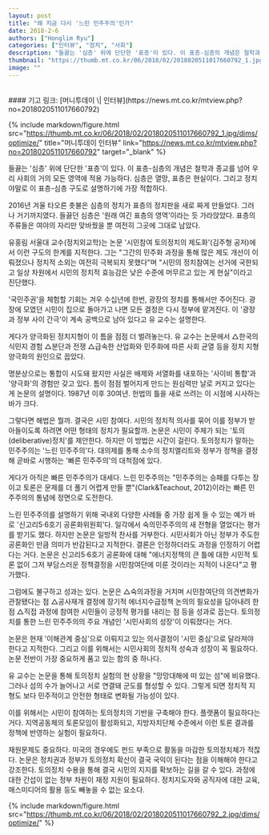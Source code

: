 ```yaml
---
layout: post
title: "왜 지금 다시 '느린 민주주의'인가"
date: 2018-2-6
authors: ["Honglim Ryu"]
categories: ["인터뷰", "정치", "사회"]
description: "들끓는 '심층' 위에 단단한 '표층'이 있다. 이 표층-심층의 개념은 철학과 종교를 넘어 우리 사회의 거의 모든 영역에 적용 가능하다. 심층은 열망, 표층은 현실이다. 그리고 정치야말로 이 표층-심층 구도로 설명하기에 가장 적합하다."
thumbnail: "https://thumb.mt.co.kr/06/2018/02/2018020511017660792_1.jpg/dims/optimize/"
image: ""
---
```

<br>
#### 기고 링크: [머니투데이 \| 인터뷰](https://news.mt.co.kr/mtview.php?no=2018020511017660792)

{% include markdown/figure.html src="https://thumb.mt.co.kr/06/2018/02/2018020511017660792_1.jpg/dims/optimize/" title="머니투데이 인터뷰" link="https://news.mt.co.kr/mtview.php?no=2018020511017660792" target="_blank" %}

들끓는 '심층' 위에 단단한 '표층'이 있다. 이 표층-심층의 개념은 철학과 종교를 넘어 우리 사회의 거의 모든 영역에 적용 가능하다. 심층은 열망, 표층은 현실이다. 그리고 정치야말로 이 표층-심층 구도로 설명하기에 가장 적합하다.

2016년 겨울 타오른 촛불은 심층의 정치가 표층의 정치판을 새로 짜게 만들었다. 그러나 거기까지였다. 들끓던 심층은 '원래 여긴 표층의 영역'이라는 듯 가라앉았다. 표층의 주류들은 여야의 자리만 맞바꿨을 뿐 여전히 그곳에 그대로 남았다.

유홍림 서울대 교수(정치외교학)는 논문 '시민참여 토의정치의 제도화'(김주형 공저)에서 이런 구도의 한계를 지적한다. 그는 "그간의 민주화 과정을 통해 많은 제도 개선이 이뤄졌으나 정치적 소외는 여전히 극복되지 못했다"며 "시민의 정치참여는 선거에 국한되고 일상 차원에서 시민의 정치적 효능감은 낮은 수준에 머무르고 있는 게 현실"이라고 진단했다.

'국민주권'을 체험할 기회는 겨우 수십년에 한번, 광장의 정치를 통해서만 주어진다. 광장에 모였던 시민이 집으로 돌아가고 나면 모든 결정은 다시 정부에 맡겨진다. 이 '광장과 정부 사이 간극'이 계속 공백으로 남아 있다고 유 교수는 설명한다.

게다가 양극화된 정치지형이 이 틈을 점점 더 벌려놓는다. 유 교수는 논문에서 △한국의 식민지 경험 △분단과 전쟁 △급속한 산업화와 민주화에 따른 사회 균열 등을 정치 지형 양극화의 원인으로 꼽았다.

명분상으로는 통합이 시도돼 왔지만 사실은 배제와 서열화를 내포하는 '사이비 통합'과 '양극화'의 경험만 갖고 있다. 틈이 점점 벌어지게 만드는 원심력만 날로 커지고 있다는 게 논문의 설명이다. 1987년 이후 30여년. 헌법의 틀을 새로 쓰려는 이 시점에 시사하는 바가 크다.

그렇다면 해법은 뭘까. 결국은 시민 참여다. 시민의 정치적 의사를 묶어 이를 정부가 받아들이도록 하려면 어떤 형태의 정치가 필요할까. 논문은 시민이 주체가 되는 '토의(deliberative)정치'를 제안한다. 하지만 이 방법은 시간이 걸린다. 토의정치가 말하는 민주주의는 '느린 민주주의'다. 대의제를 통해 소수의 정치엘리트와 정부가 정책을 결정해 곧바로 시행하는 '빠른 민주주의'의 대척점에 있다.

게다가 아직은 빠른 민주주의가 대세다. 느린 민주주의는 "민주주의는 승패를 다투는 장이고 토론은 문제를 더 풀기 어렵게 만들 뿐"(Clark&Teachout, 2012)이라는 빠른 민주주의의 통념에 정면으로 도전한다.

느린 민주주의를 설명하기 위해 국내외 다양한 사례들 중 가장 쉽게 들 수 있는 예가 바로 '신고리5·6호기 공론화위원회'다. 일각에서 숙의민주주의의 새 전형을 열었다는 평가를 받기도 했다. 하지만 논문은 일방적 찬사를 거부한다. 시민사회가 아닌 정부가 주도한 공론화인 만큼 의미가 반감된다고 지적한다. 결론은 인정하더라도 과정을 인정하기 어렵다는 거다. 논문은 신고리5·6호기 공론화에 대해 "에너지정책의 큰 틀에 대한 시민적 토론 없이 그저 부담스러운 정책결정을 시민참여단에 미룬 것이라는 지적이 나온다"고 평가했다.

그럼에도 불구하고 성과는 있다. 논문은 △숙의과정을 거치며 시민참여단의 의견변화가 관찰됐다는 점 △공사재개 결정에 장기적 에너지수급정책 논의의 필요성을 담아내려 한 점 △직접 과정에 참여한 시민들이 긍정적 평가를 내리는 점 등을 성과로 꼽는다. 토의정치를 통한 느린 민주주의의 주요 개념인 '시민사회의 성장'이 이뤄졌다는 거다.

논문은 현재 '이해관계 중심'으로 이뤄지고 있는 의사결정이 '시민 중심'으로 달라져야 한다고 지적한다. 그리고 이를 위해서는 시민사회의 정치적 성숙과 성장이 꼭 필요하다. 논문 전반이 가장 중요하게 품고 있는 함의 중 하나다.

유 교수는 논문을 통해 토의정치 실험의 현 상황을 "망망대해에 떠 있는 섬"에 비유했다. 그러나 섬의 수가 늘어나고 서로 연결돼 군도를 형성할 수 있다. 그렇게 되면 정치적 지형도 보다 민주적이고 안전한 형태로 변화될 가능성이 있다.

이를 위해서는 시민이 참여하는 토의정치의 기반을 구축해야 한다. 플랫폼이 필요하다는 거다. 지역공동체의 토론모임이 활성화되고, 지방자치단체 수준에서 이런 토론 결과를 정책에 반영하는 실험이 필요하다.

재원문제도 중요하다. 미국의 경우에도 펀드 부족으로 활동을 마감한 토의정치체가 적잖다. 논문은 정치권과 정부가 토의정치 확산이 결국 국익이 된다는 점을 이해해야 한다고 강조한다. 토의정치 수용을 통해 결국 시민의 지지를 확보하는 길을 갈 수 있다. 과정에 대한 간섭이 없는 정부 차원이 재정 지원이 필요하다. 정치지도자와 공직자에 대한 교육, 매스미디어의 활용 등도 빼놓을 수 없는 요소다.

{% include markdown/figure.html src="https://thumb.mt.co.kr/06/2018/02/2018020511017660792_2.jpg/dims/optimize/"  %}

<br>